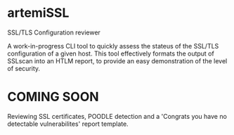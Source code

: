 # artemiSSL
SSL/TLS Configuration reviewer

A work-in-progress CLI tool to quickly assess the stateus of the SSL/TLS configuration of a given host. This tool effectively formats the output of SSLscan into an HTLM report, to provide an easy demonstration of the level of security.


# COMING SOON

Reviewing SSL certificates, POODLE detection and a 'Congrats you have no detectable vulnerabilites' report template.
